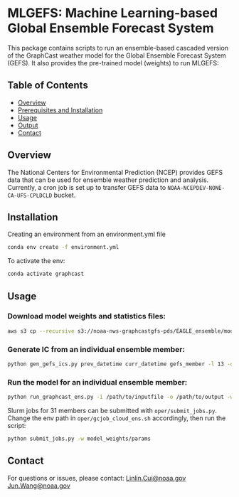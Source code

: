 # MLGEFS: Machine Learning-based Global Ensemble Forecast System
This package contains scripts to run an ensemble-based cascaded version of the GraphCast weather model for the Global Ensemble Forecast System (GEFS). It also provides the pre-trained model (weights) to run MLGEFS:

## Table of Contents
- [Overview](#overview)
- [Prerequisites and Installation](#prerequisites-and-installation)
- [Usage](#usage)
- [Output](#output)
- [Contact](#contact)

## Overview

The National Centers for Environmental Prediction (NCEP) provides GEFS data that can be used for ensemble weather prediction and analysis. Currently, a cron job is set up to transfer GEFS data to `NOAA-NCEPDEV-NONE-CA-UFS-CPLDCLD`
bucket. 

## Installation

Creating an environment from an environment.yml file

```bash
conda env create -f environment.yml
```

To activate the env:
```bash
conda activate graphcast
```

## Usage
### Download model weights and statistics files:
```bash
aws s3 cp --recursive s3://noaa-nws-graphcastgfs-pds/EAGLE_ensemble/model_weights model_weights --no-sign-request
```

### Generate IC from an individual ensemble member:
```bash
python gen_gefs_ics.py prev_datetime curr_datetime gefs_member -l 13 -o /path/to/output -d /path/to/download -k no
```

### Run the model for an individual ensemble member:
```bash
python run_graphcast_ens.py -i /path/to/inputfile -o /path/to/output -w model_weights/stats -m gefs_member -c model_weights/params  -l forecast_length(steps) -p num_pressure_levels -u no -k yes
```
Slurm jobs for 31 members can be submitted with `oper/submit_jobs.py`. Change the env path in `oper/gcjob_cloud_ens.sh` accordingly, then run the script:
```bash
python submit_jobs.py -w model_weights/params
```

## Contact

For questions or issues, please contact:
    [Linlin.Cui@noaa.gov](mailto:Linlin.Cui@noaa.gov)
    [Jun.Wang@noaa.gov](mailto:Jun.Wang@noaa.gov)
